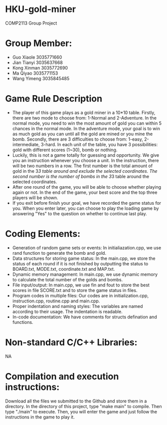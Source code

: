 # HKU-gold-miner
COMP2113 Group Project

# Group Member:
* Guo Xiaole 3035771660
* Jian Tianyi 3035637668
* Kong Xinman 3035772690
* Ma Qiyao 3035771153
* Wang Yimeng 3035845485

# Game Rule Description
* The player of this game plays as a gold miner in a 10*10 table. Firstly, there are two mode to choose from: 1-Normal and 2-Adventure. In the normal mode, you need to win the most amount of gold you can within 5 chances in the normal mode. In the adventure mode, your goal is to win as much gold as you can until all the gold are mined or you mine the bomb. Secondly, there are 3 difficulties to choose from: 1-easy, 2-intermediate, 3-hard. In each unit of the table, you have 3 possibilities: gold with different scores (1~30), bomb or nothing. 
* Luckily, this is not a game totally for guessing and opportunity. We give you an instruction whenever you choose a unit. In the instruction, there will be two numbers in a row. The first number is the total amount of gold in the 3*3 table around and exclude the selected coordinates. The second number is the number of bombs in the 3*3 table around the selected coordinates.
* After one round of the game, you will be able to choose whether playing again or not. In the end of the game, your best score and the top three players will be shown.
* If you exit before finish your goal, we have recorded the game status for you. When you enter later, you can choose to play the loading game by answering "Yes" to the question on whether to continue last play.

# Coding Elements:
* Generation of random game sets or events: In initialiazation.cpp, we use rand function to generate the bomb and gold.
* Data structures for storing game status: In the main.cpp, we store the status of each round if it is not finished by outputting the status to BOARD.txt, MODE.txt, coordinate.txt and MAP.txt.
* Dynamic memory management: In main.cpp, we use dynamic memory to calculate the total number of the golds and bombs.
* File input/output: In main.cpp, we use fin and fout to store the best scores in file SCORE.txt and to store the game status in files.
* Program codes in multiple files: Our codes are in initialization.cpp, instruction.cpp, routine.cpp and main.cpp.
* Proper indentation and naming styles: The variables are named according to their usage. The indentation is readable.
* In-code documentation: We have comments for structs defination and functions.

# Non-standard C/C++ Libraries:
NA

# Compilation and execution instructions:
Download all the files we submitted to the Github and store them in a directory. In the directory of this project, type "make main" to compile. Then type "./main" to execute. Then, you will enter the game and just follow the instructions in the game to play it.


